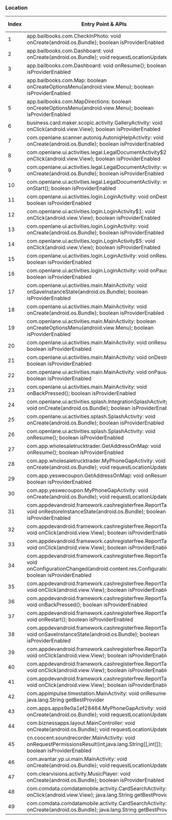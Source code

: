 ### Location
| Index | Entry Point & APIs | Screen shot | Resource id | Label |
| ------------- | ------------- | ------------- |-------------|-------------|
| 1 | app.bailbooks.com.CheckInPhoto: void onCreate(android.os.Bundle); boolean isProviderEnabled | ![](C:\Users\hfu\Documents\COSMOS\output\py\Play_win8\Business\app.bailbooks.com\app.bailbooks.com.CheckInPhoto.png) |  | |
| 2 | app.bailbooks.com.Dashboard: void onCreate(android.os.Bundle); void requestLocationUpdates | ![](C:\Users\hfu\Documents\COSMOS\output\py\Play_win8\Business\app.bailbooks.com\app.bailbooks.com.Dashboard.png) |  | |
| 3 | app.bailbooks.com.Dashboard: void onResume(); boolean isProviderEnabled | ![](C:\Users\hfu\Documents\COSMOS\output\py\Play_win8\Business\app.bailbooks.com\app.bailbooks.com.Dashboard.png) |  | |
| 4 | app.bailbooks.com.Map: boolean onCreateOptionsMenu(android.view.Menu); boolean isProviderEnabled | ![](C:\Users\hfu\Documents\COSMOS\output\py\Play_win8\Business\app.bailbooks.com\app.bailbooks.com.Map.png) |  | |
| 5 | app.bailbooks.com.MapDirections: boolean onCreateOptionsMenu(android.view.Menu); boolean isProviderEnabled | ![](C:\Users\hfu\Documents\COSMOS\output\py\Play_win8\Business\app.bailbooks.com\app.bailbooks.com.MapDirections.png) |  | |
| 6 | business.card.maker.scopic.activity.GalleryActivity: void onClick(android.view.View); boolean isProviderEnabled | ![](C:\Users\hfu\Documents\COSMOS\output\py\Play_win8\Business\business.card.maker.scopic\business.card.maker.scopic.activity.GalleryActivity.png) |  | |
| 7 | com.openlane.scanner.autoniq.AutoniqHelpActivity: void onCreate(android.os.Bundle); boolean isProviderEnabled | ![](C:\Users\hfu\Documents\COSMOS\output\py\Play_win8\Business\com.adesa.marketplace\com.openlane.scanner.autoniq.AutoniqHelpActivity.png) |  | |
| 8 | com.openlane.ui.activities.legal.LegalDocumentActivity$2: void onClick(android.view.View); boolean isProviderEnabled | ![](C:\Users\hfu\Documents\COSMOS\output\py\Play_win8\Business\com.adesa.marketplace\com.openlane.ui.activities.legal.LegalDocumentActivity.png) |  | |
| 9 | com.openlane.ui.activities.legal.LegalDocumentActivity: void onCreate(android.os.Bundle); boolean isProviderEnabled | ![](C:\Users\hfu\Documents\COSMOS\output\py\Play_win8\Business\com.adesa.marketplace\com.openlane.ui.activities.legal.LegalDocumentActivity.png) |  | |
| 10 | com.openlane.ui.activities.legal.LegalDocumentActivity: void onStart(); boolean isProviderEnabled | ![](C:\Users\hfu\Documents\COSMOS\output\py\Play_win8\Business\com.adesa.marketplace\com.openlane.ui.activities.legal.LegalDocumentActivity.png) |  | |
| 11 | com.openlane.ui.activities.login.LoginActivity: void onDestroy(); boolean isProviderEnabled | ![](C:\Users\hfu\Documents\COSMOS\output\py\Play_win8\Business\com.adesa.marketplace\com.openlane.ui.activities.login.LoginActivity.png) |  | |
| 12 | com.openlane.ui.activities.login.LoginActivity$1: void onClick(android.view.View); boolean isProviderEnabled | ![](C:\Users\hfu\Documents\COSMOS\output\py\Play_win8\Business\com.adesa.marketplace\com.openlane.ui.activities.login.LoginActivity.png) |  | |
| 13 | com.openlane.ui.activities.login.LoginActivity: void onCreate(android.os.Bundle); boolean isProviderEnabled | ![](C:\Users\hfu\Documents\COSMOS\output\py\Play_win8\Business\com.adesa.marketplace\com.openlane.ui.activities.login.LoginActivity.png) |  | |
| 14 | com.openlane.ui.activities.login.LoginActivity$5: void onClick(android.view.View); boolean isProviderEnabled | ![](C:\Users\hfu\Documents\COSMOS\output\py\Play_win8\Business\com.adesa.marketplace\com.openlane.ui.activities.login.LoginActivity.png) |  | |
| 15 | com.openlane.ui.activities.login.LoginActivity: void onResume(); boolean isProviderEnabled | ![](C:\Users\hfu\Documents\COSMOS\output\py\Play_win8\Business\com.adesa.marketplace\com.openlane.ui.activities.login.LoginActivity.png) |  | |
| 16 | com.openlane.ui.activities.login.LoginActivity: void onPause(); boolean isProviderEnabled | ![](C:\Users\hfu\Documents\COSMOS\output\py\Play_win8\Business\com.adesa.marketplace\com.openlane.ui.activities.login.LoginActivity.png) |  | |
| 17 | com.openlane.ui.activities.main.MainActivity: void onSaveInstanceState(android.os.Bundle); boolean isProviderEnabled | ![](C:\Users\hfu\Documents\COSMOS\output\py\Play_win8\Business\com.adesa.marketplace\com.openlane.ui.activities.main.MainActivity.png) |  | |
| 18 | com.openlane.ui.activities.main.MainActivity: void onCreate(android.os.Bundle); boolean isProviderEnabled | ![](C:\Users\hfu\Documents\COSMOS\output\py\Play_win8\Business\com.adesa.marketplace\com.openlane.ui.activities.main.MainActivity.png) |  | |
| 19 | com.openlane.ui.activities.main.MainActivity: boolean onCreateOptionsMenu(android.view.Menu); boolean isProviderEnabled | ![](C:\Users\hfu\Documents\COSMOS\output\py\Play_win8\Business\com.adesa.marketplace\com.openlane.ui.activities.main.MainActivity.png) |  | |
| 20 | com.openlane.ui.activities.main.MainActivity: void onResume(); boolean isProviderEnabled | ![](C:\Users\hfu\Documents\COSMOS\output\py\Play_win8\Business\com.adesa.marketplace\com.openlane.ui.activities.main.MainActivity.png) |  | |
| 21 | com.openlane.ui.activities.main.MainActivity: void onDestroy(); boolean isProviderEnabled | ![](C:\Users\hfu\Documents\COSMOS\output\py\Play_win8\Business\com.adesa.marketplace\com.openlane.ui.activities.main.MainActivity.png) |  | |
| 22 | com.openlane.ui.activities.main.MainActivity: void onPause(); boolean isProviderEnabled | ![](C:\Users\hfu\Documents\COSMOS\output\py\Play_win8\Business\com.adesa.marketplace\com.openlane.ui.activities.main.MainActivity.png) |  | |
| 23 | com.openlane.ui.activities.main.MainActivity: void onBackPressed(); boolean isProviderEnabled | ![](C:\Users\hfu\Documents\COSMOS\output\py\Play_win8\Business\com.adesa.marketplace\com.openlane.ui.activities.main.MainActivity.png) |  | |
| 24 | com.openlane.ui.activities.splash.IntegrationSplashActivity: void onCreate(android.os.Bundle); boolean isProviderEnabled | ![](C:\Users\hfu\Documents\COSMOS\output\py\Play_win8\Business\com.adesa.marketplace\com.openlane.ui.activities.splash.IntegrationSplashActivity.png) |  | |
| 25 | com.openlane.ui.activities.splash.SplashActivity: void onCreate(android.os.Bundle); boolean isProviderEnabled | ![](C:\Users\hfu\Documents\COSMOS\output\py\Play_win8\Business\com.adesa.marketplace\com.openlane.ui.activities.splash.SplashActivity.png) |  | |
| 26 | com.openlane.ui.activities.splash.SplashActivity: void onResume(); boolean isProviderEnabled | ![](C:\Users\hfu\Documents\COSMOS\output\py\Play_win8\Business\com.adesa.marketplace\com.openlane.ui.activities.splash.SplashActivity.png) |  | |
| 27 | com.app.wholesaletrucktrader.GetAddressOnMap: void onResume(); boolean isProviderEnabled | ![](C:\Users\hfu\Documents\COSMOS\output\py\Play_win8\Business\com.app.wholesaletrucktrader\com.app.wholesaletrucktrader.GetAddressOnMap.png) |  | |
| 28 | com.app.wholesaletrucktrader.MyPhoneGapActivity: void onCreate(android.os.Bundle); void requestLocationUpdates | ![](C:\Users\hfu\Documents\COSMOS\output\py\Play_win8\Business\com.app.wholesaletrucktrader\com.app.wholesaletrucktrader.MyPhoneGapActivity.png) |  | |
| 29 | com.app.yeswecoupon.GetAddressOnMap: void onResume(); boolean isProviderEnabled | ![](C:\Users\hfu\Documents\COSMOS\output\py\Play_win8\Business\com.app.yeswecoupon\com.app.yeswecoupon.GetAddressOnMap.png) |  | |
| 30 | com.app.yeswecoupon.MyPhoneGapActivity: void onCreate(android.os.Bundle); void requestLocationUpdates | ![](C:\Users\hfu\Documents\COSMOS\output\py\Play_win8\Business\com.app.yeswecoupon\com.app.yeswecoupon.MyPhoneGapActivity.png) |  | |
| 31 | com.appdevandroid.framework.cashregisterfree.ReportTab: void onRestoreInstanceState(android.os.Bundle); boolean isProviderEnabled | ![](C:\Users\hfu\Documents\COSMOS\output\py\Play_win8\Business\com.appdevandroid.framework.cashregisterfree\com.appdevandroid.framework.cashregisterfree.ReportTab.png) |  | |
| 32 | com.appdevandroid.framework.cashregisterfree.ReportTab$16: void onClick(android.view.View); boolean isProviderEnabled | ![](C:\Users\hfu\Documents\COSMOS\output\py\Play_win8\Business\com.appdevandroid.framework.cashregisterfree\com.appdevandroid.framework.cashregisterfree.ReportTab.png) |  | |
| 33 | com.appdevandroid.framework.cashregisterfree.ReportTab$6: void onClick(android.view.View); boolean isProviderEnabled | ![](C:\Users\hfu\Documents\COSMOS\output\py\Play_win8\Business\com.appdevandroid.framework.cashregisterfree\com.appdevandroid.framework.cashregisterfree.ReportTab.png) |  | |
| 34 | com.appdevandroid.framework.cashregisterfree.ReportTab: void onConfigurationChanged(android.content.res.Configuration); boolean isProviderEnabled | ![](C:\Users\hfu\Documents\COSMOS\output\py\Play_win8\Business\com.appdevandroid.framework.cashregisterfree\com.appdevandroid.framework.cashregisterfree.ReportTab.png) |  | |
| 35 | com.appdevandroid.framework.cashregisterfree.ReportTab$20: void onClick(android.view.View); boolean isProviderEnabled | ![](C:\Users\hfu\Documents\COSMOS\output\py\Play_win8\Business\com.appdevandroid.framework.cashregisterfree\com.appdevandroid.framework.cashregisterfree.ReportTab.png) |  | |
| 36 | com.appdevandroid.framework.cashregisterfree.ReportTab: void onBackPressed(); boolean isProviderEnabled | ![](C:\Users\hfu\Documents\COSMOS\output\py\Play_win8\Business\com.appdevandroid.framework.cashregisterfree\com.appdevandroid.framework.cashregisterfree.ReportTab.png) |  | |
| 37 | com.appdevandroid.framework.cashregisterfree.ReportTab: void onRestart(); boolean isProviderEnabled | ![](C:\Users\hfu\Documents\COSMOS\output\py\Play_win8\Business\com.appdevandroid.framework.cashregisterfree\com.appdevandroid.framework.cashregisterfree.ReportTab.png) |  | |
| 38 | com.appdevandroid.framework.cashregisterfree.ReportTab: void onSaveInstanceState(android.os.Bundle); boolean isProviderEnabled | ![](C:\Users\hfu\Documents\COSMOS\output\py\Play_win8\Business\com.appdevandroid.framework.cashregisterfree\com.appdevandroid.framework.cashregisterfree.ReportTab.png) |  | |
| 39 | com.appdevandroid.framework.cashregisterfree.ReportTab$2: void onClick(android.view.View); boolean isProviderEnabled | ![](C:\Users\hfu\Documents\COSMOS\output\py\Play_win8\Business\com.appdevandroid.framework.cashregisterfree\com.appdevandroid.framework.cashregisterfree.ReportTab.png) |  | |
| 40 | com.appdevandroid.framework.cashregisterfree.ReportTab$4: void onClick(android.view.View); boolean isProviderEnabled | ![](C:\Users\hfu\Documents\COSMOS\output\py\Play_win8\Business\com.appdevandroid.framework.cashregisterfree\com.appdevandroid.framework.cashregisterfree.ReportTab.png) |  | |
| 41 | com.appdevandroid.framework.cashregisterfree.ReportTab$27: void onClick(android.view.View); boolean isProviderEnabled | ![](C:\Users\hfu\Documents\COSMOS\output\py\Play_win8\Business\com.appdevandroid.framework.cashregisterfree\com.appdevandroid.framework.cashregisterfree.ReportTab.png) |  | |
| 42 | com.appimpulse.timestation.MainActivity: void onResume(); java.lang.String getBestProvider | ![](C:\Users\hfu\Documents\COSMOS\output\py\Play_win8\Business\com.appimpulse.timestation\com.appimpulse.timestation.MainActivity.png) |  | |
| 43 | com.apps.apps9e0a1ef28464.MyPhoneGapActivity: void onCreate(android.os.Bundle); void requestLocationUpdates | ![](C:\Users\hfu\Documents\COSMOS\output\py\Play_win8\Business\com.apps.apps9e0a1ef28464\com.apps.apps9e0a1ef28464.MyPhoneGapActivity.png) |  | |
| 44 | com.biznessapps.layout.MainController: void onCreate(android.os.Bundle); void requestLocationUpdates | ![](C:\Users\hfu\Documents\COSMOS\output\py\Play_win8\Business\com.app_tinkascloset.layout\com.biznessapps.layout.MainController.png) |  | |
| 45 | cn.coocent.soundrecorder.MainActivity: void onRequestPermissionsResult(int,java.lang.String[],int[]); boolean isProviderEnabled | ![](C:\Users\hfu\Documents\COSMOS\output\py\Play_win8\Business\com.audio.recorder.fast\cn.coocent.soundrecorder.MainActivity.png) |  | |
| 46 | com.avantar.yp.ui.main.MainActivity: void onCreate(android.os.Bundle); void requestLocationUpdates | ![](C:\Users\hfu\Documents\COSMOS\output\py\Play_win8\Business\com.avantar.yp\com.avantar.yp.ui.main.MainActivity.png) |  | |
| 47 | com.clearvisions.activity.MusicPlayer: void onCreate(android.os.Bundle); boolean isProviderEnabled | ![](C:\Users\hfu\Documents\COSMOS\output\py\Play_win8\Business\com.clearvisions.explorer\com.clearvisions.activity.MusicPlayer.png) |  | |
| 48 | com.comdata.comdatamobile.activity.CardSearchActivity: void onClick(android.view.View); java.lang.String getBestProvider | ![](C:\Users\hfu\Documents\COSMOS\output\py\Play_win8\Business\com.comdata.comdatamobile\com.comdata.comdatamobile.activity.CardSearchActivity.png) |  | |
| 49 | com.comdata.comdatamobile.activity.CardSearchActivity: void onCreate(android.os.Bundle); java.lang.String getBestProvider | ![](C:\Users\hfu\Documents\COSMOS\output\py\Play_win8\Business\com.comdata.comdatamobile\com.comdata.comdatamobile.activity.CardSearchActivity.png) |  | |
